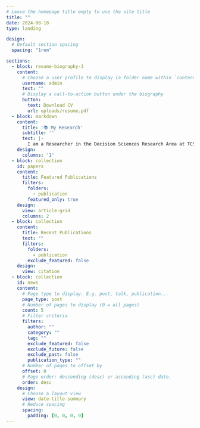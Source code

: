 ```yaml
---
# Leave the homepage title empty to use the site title
title: ""
date: 2024-08-18
type: landing

design:
  # Default section spacing
  spacing: "1rem"

sections:
  - block: resume-biography-3
    content:
      # Choose a user profile to display (a folder name within `content/authors/`)
      username: admin
      text: ""
      # Display a call-to-action button under the biography
      button:
        text: Download CV
        url: uploads/resume.pdf
  - block: markdown
    content:
      title: '📚 My Research'
      subtitle: ''
      text: |-
        I am a Researcher in the Decision Sciences Research Area at TCS Research, driven by a deep passion for leveraging machine learning and operational research to tackle complex, real-world challenges. My expertise spans across diverse domains, with a strong focus on reinforcement learning and its practical applications. From optimizing power networks and supply chains to pioneering peer-to-peer energy trading and advancing electric vehicle technology, I aim to bridge the gap between theoretical research and impactful, real-world solutions. I hold an M.Tech. in Electrical Engineering from the Indian Institute of Technology, Gandhinagar, where I conducted award-winning research on Peer-to-Peer Energy Trading. My thesis, supervised by Prof. Naran Pindoriya, earned recognition through the Grid-India Power Systems Award, placing me among the top fifteen recipients. I’ve also presented at conferences, with one paper under review and a patent filed. At TCS Research, I collaborate with experts like Dr. Mayank Baranwal and Dr. Harshad Khadilkar to apply reinforcement learning to uncertain real-world problems, including power and supply-chain networks. My work also explores innovative approaches, such as using attention models for vehicle routing with time windows and integrating large language models with reinforcement learning for enhanced train scheduling.'
    design:
      columns: '1'
  - block: collection
    id: papers
    content:
      title: Featured Publications
      filters:
        folders:
          - publication
        featured_only: true
    design:
      view: article-grid
      columns: 2
  - block: collection
    content:
      title: Recent Publications
      text: ""
      filters:
        folders:
          - publication
        exclude_featured: false
    design:
      view: citation
  - block: collection
    id: news
    content:
      # Page type to display. E.g. post, talk, publication...
      page_type: post
      # Number of pages to display (0 = all pages)
      count: 5
      # Filter criteria
      filters:
        author: ""
        category: ""
        tag: ""
        exclude_featured: false
        exclude_future: false
        exclude_past: false
        publication_type: ""
      # Number of pages to offset by
      offset: 0
      # Page order: descending (desc) or ascending (asc) date.
      order: desc
    design:
      # Choose a layout view
      view: date-title-summary
      # Reduce spacing
      spacing:
        padding: [0, 0, 0, 0]
---
```


